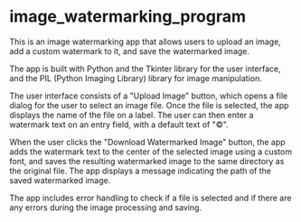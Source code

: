 # image_watermarking_program
This is an image watermarking app that allows users to upload an image, add a custom watermark to it, and save the watermarked image. 

The app is built with Python and the Tkinter library for the user interface, and the PIL (Python Imaging Library) library for image manipulation.

The user interface consists of a "Upload Image" button, which opens a file dialog for the user to select an image file. Once the file is selected, the app displays the name of the file on a label. The user can then enter a watermark text on an entry field, with a default text of "©".

When the user clicks the "Download Watermarked Image" button, the app adds the watermark text to the center of the selected image using a custom font, and saves the resulting watermarked image to the same directory as the original file. The app displays a message indicating the path of the saved watermarked image.

The app includes error handling to check if a file is selected and if there are any errors during the image processing and saving.
